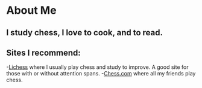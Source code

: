 # About Me
## I study chess, I love to cook, and to read.
## Sites I recommend:
  -[Lichess](www.lichess.com) where I usually play chess and study to improve. A good site for those with or without attention spans.
  -[Chess.com](www.chess.com) where all my friends play chess.
